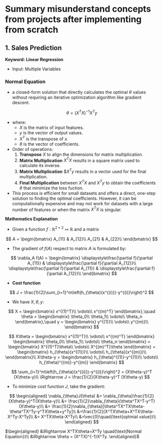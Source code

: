 # Summary misunderstand concepts from projects after implementing from scratch

## 1. Sales Prediction

**Keyword: Linear Regression**

- Input: Multiple Variables
### Normal Equation
- a closed-form solution that directly calculates the optimal $\theta$ values without requiring an iterative optimization algorithm like gradient descent.

$$
\theta = (X^T X)^{-1} X^T y
$$
- where:
  - $X$ is the matrix of input features.
  - $y$ is the vector of output values.
  - $X^T$ is the transpose of $x$.
  - $\theta$ is the vector of coefficients.
- Order of operations:
  1. **Transpose** $X$ to align the dimensions for matrix multiplication.
  2. **Matrix Multiplication** $X^T X$ results in a square matrix used to calculate its inverse.
  3. **Matrix Multiplication** $$X^T y$ results in a vector used for the final multiplication.
  4. **Final Multiplication** between $X^T X$ and $X^T y$ to obtain the coefficients $\theta$ that minimize the loss fuction.
- This process is efficient for small datasets and offers a direct, one-step solution to finding the optimal coefficients. However, it can be computationally expensive and may not work for datasets with a large number of features or when the matrix $X^T X$ is singular.

**Mathematics Explanation**
- Given a function $f: \mathbb{R}^{2\times 2} \mapsto \mathbb{R}$ and a matrix
    
$$
A = \begin{bmatrix}
A_{11} & A_{12}\\
A_{21} & A_{22}\\
\end{bmatrix}
$$

- The gradient of $f(A)$ respect to matrix $A$ is formulated by:    

$$
\nabla_A f(A) = 
\begin{bmatrix}
\displaystyle\frac{\partial f}{\partial A_{11}} & \displaystyle\frac{\partial f}{\partial A_{12}}\\
\displaystyle\frac{\partial f}{\partial A_{11}} & \displaystyle\frac{\partial f}{\partial A_{12}}\\
\end{bmatrix}
$$

- **Cost function**

$$
J = \frac{1}{2}\sum_{i=1}^m\left(h_{\theta}(x^{(i)})-y^{(i)}\right)^2
$$
- We have $X, \theta, y$:

$$
X = \begin{bmatrix}
x^{(1)^T}\\
\vdots\\
x^{(m)^T}
\end{bmatrix},\quad \theta =
\begin{bmatrix}
\theta_0\\
\theta_1\\
\vdots\\
\theta_n
\end{bmatrix},\quad y = 
\begin{bmatrix}
y^{(1)}\\
\vdots\\
y^{(m)}\\
\end{bmatrix}
$$

$$
X\theta = \begin{bmatrix}
x^{(1)^T}\\
\vdots\\
x^{(m)^T}
\end{bmatrix} \begin{bmatrix}
\theta_0\\
\theta_1\\
\vdots\\
\theta_n
\end{bmatrix}
= \begin{bmatrix}
X^{(1)^T}\theta\\
\vdots\\
X^{(m)^T}\theta
\end{bmatrix} = \begin{bmatrix}
h_{\theta}(x^{(1)})\\
\vdots\\
h_{\theta}(x^{(m)})\\
\end{bmatrix}\\
X\theta-y = \begin{bmatrix}
h_{\theta}^{(1)}-y^{(1)}\\
\vdots\\
h_{\theta}^{(m)}-y^{(m)}
\end{bmatrix}
$$

$$
\sum_{i=1}^m\left(h_{\theta}(x^{(i)})-y^{(i)}\right)^2 = (X\theta-y)^T (X\theta-y)\\
\Rightarrow J = \frac{1}{2}(X\theta-y)^T (X\theta-y)
$$

- To minimize cost function $J$, take the gradient:

$$
\begin{aligned}
\nabla_{\theta}J(\theta) &= \nabla_{\theta}\frac{1}{2}(X\theta-y)^T(X\theta-y)\\
&= \frac{1}{2}\nabla_{\theta}(\theta^TX^T-y^T)(X\theta-y)\\
&= \frac{1}{2}\nabla_{\theta}[\theta^TX^TX\theta-\theta^TX^Ty-y^TX\theta+y^Ty]\\
&=\frac{1}{2}[X^TX\theta+X^TX\theta-X^Ty-X^Ty]\\
&= X^TX\theta-X^Ty\\
&=\vec{0}\quad(\text{optmial value})\\
\end{aligned}
$$

$\begin{aligned}
&\Rightarrow X^TX\theta=X^Ty \quad(\text{Normal Equation})\\
&\Rightarrow \theta = (X^TX)^{-1}X^Ty.
\end{aligned}$
